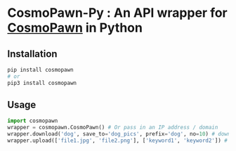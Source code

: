 # CosmoPawn-Py : An API wrapper for [CosmoPawn](https://github.com/pennacap/cosmo-pawn) in Python
## Installation
```sh
pip install cosmopawn
# or
pip3 install cosmopawn
```
## Usage
```py
import cosmopawn
wrapper = cosmopawn.CosmoPawn() # Or pass in an IP address / domain
wrapper.download('dog', save_to='dog_pics', prefix='dog', no=10) # downloads 10 dog pictures, prefixing their file name with dog and saving it to dog_pics/
wrapper.upload(['file1.jpg', 'file2.png'], ['keyword1', 'keyword2']) # upload file1.jpg and file2.png with keywords keyword1 and keywords2
```

